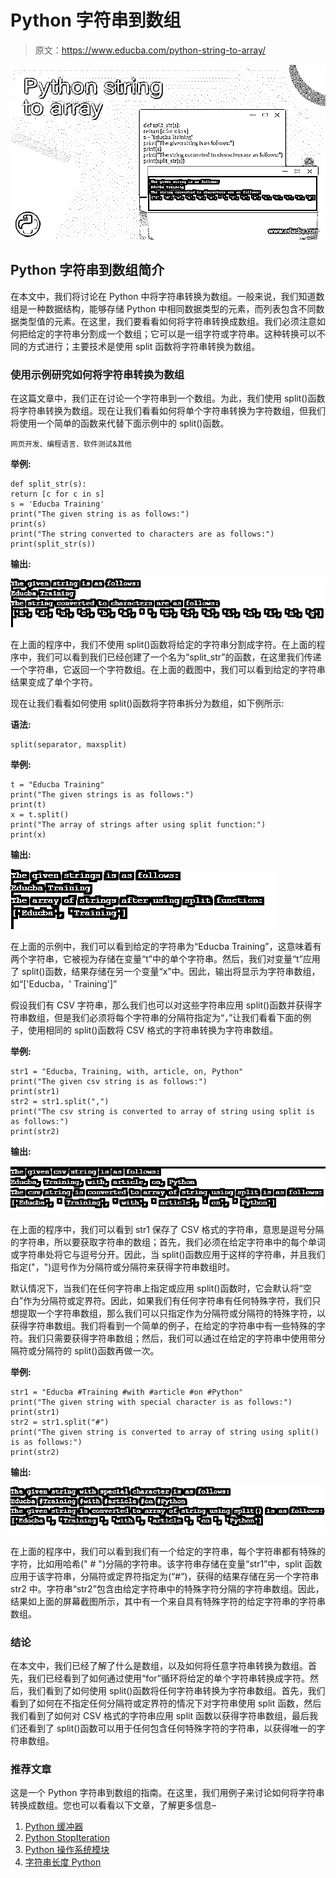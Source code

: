 # Python 字符串到数组

> 原文：<https://www.educba.com/python-string-to-array/>

![Python string to array](img/0770ec05e4c58d164f1dd4dea0f4921d.png)



## Python 字符串到数组简介

在本文中，我们将讨论在 Python 中将字符串转换为数组。一般来说，我们知道数组是一种数据结构，能够存储 Python 中相同数据类型的元素，而列表包含不同数据类型值的元素。在这里，我们要看看如何将字符串转换成数组。我们必须注意如何把给定的字符串分割成一个数组；它可以是一组字符或字符串。这种转换可以不同的方式进行；主要技术是使用 split 函数将字符串转换为数组。

### 使用示例研究如何将字符串转换为数组

在这篇文章中，我们正在讨论一个字符串到一个数组。为此，我们使用 split()函数将字符串转换为数组。现在让我们看看如何将单个字符串转换为字符数组，但我们将使用一个简单的函数来代替下面示例中的 split()函数。

<small>网页开发、编程语言、软件测试&其他</small>

**举例:**

```
def split_str(s):
return [c for c in s]
s = 'Educba Training'
print("The given string is as follows:")
print(s)
print("The string converted to characters are as follows:")
print(split_str(s))
```

**输出:**

![python string to array output 1](img/dab32c68dacc01e855ef3df4d6ae400b.png)



在上面的程序中，我们不使用 split()函数将给定的字符串分割成字符。在上面的程序中，我们可以看到我们已经创建了一个名为“split_str”的函数，在这里我们传递一个字符串，它返回一个字符数组。在上面的截图中，我们可以看到给定的字符串结果变成了单个字符。

现在让我们看看如何使用 split()函数将字符串拆分为数组，如下例所示:

**语法:**

```
split(separator, maxsplit)
```

**举例:**

```
t = "Educba Training"
print("The given strings is as follows:")
print(t)
x = t.split()
print("The array of strings after using split function:")
print(x)
```

**输出:**

![python string to array output 2](img/723c9e5f72182d681af89309ea096fcb.png)



在上面的示例中，我们可以看到给定的字符串为“Educba Training”，这意味着有两个字符串，它被视为存储在变量“t”中的单个字符串。然后，我们对变量“t”应用了 split()函数，结果存储在另一个变量“x”中。因此，输出将显示为字符串数组，如“['Educba，' Training']”

假设我们有 CSV 字符串，那么我们也可以对这些字符串应用 split()函数并获得字符串数组，但是我们必须将每个字符串的分隔符指定为“，”让我们看看下面的例子，使用相同的 split()函数将 CSV 格式的字符串转换为字符串数组。

**举例:**

```
str1 = "Educba, Training, with, article, on, Python"
print("The given csv string is as follows:")
print(str1)
str2 = str1.split(",")
print("The csv string is converted to array of string using split is as follows:")
print(str2)
```

**输出:**

![output 3](img/8c2bcd4b43d287c9975ab82eac112f3e.png)



在上面的程序中，我们可以看到 str1 保存了 CSV 格式的字符串，意思是逗号分隔的字符串，所以要获取字符串的数组；首先，我们必须在给定字符串中的每个单词或字符串处将它与逗号分开。因此，当 split()函数应用于这样的字符串，并且我们指定("，")逗号作为分隔符或分隔符来获得字符串数组时。

默认情况下，当我们在任何字符串上指定或应用 split()函数时，它会默认将“空白”作为分隔符或定界符。因此，如果我们有任何字符串有任何特殊字符，我们只想提取一个字符串数组，那么我们可以只指定作为分隔符或分隔符的特殊字符，以获得字符串数组。我们将看到一个简单的例子，在给定的字符串中有一些特殊的字符。我们只需要获得字符串数组；然后，我们可以通过在给定的字符串中使用带分隔符或分隔符的 split()函数再做一次。

**举例:**

```
str1 = "Educba #Training #with #article #on #Python"
print("The given string with special character is as follows:")
print(str1)
str2 = str1.split("#")
print("The given string is converted to array of string using split() is as follows:")
print(str2)
```

**输出:**

![output 4](img/61edcb957da5f9195d538f130067f8fc.png)



在上面的程序中，我们可以看到我们有一个给定的字符串，每个字符串都有特殊的字符，比如用哈希(" # ")分隔的字符串。该字符串存储在变量“str1”中，split 函数应用于该字符串，分隔符或定界符指定为(“#”)，获得的结果存储在另一个字符串 str2 中。字符串“str2”包含由给定字符串中的特殊字符分隔的字符串数组。因此，结果如上面的屏幕截图所示，其中有一个来自具有特殊字符的给定字符串的字符串数组。

### 结论

在本文中，我们已经了解了什么是数组，以及如何将任意字符串转换为数组。首先，我们已经看到了如何通过使用“for”循环将给定的单个字符串转换成字符。然后，我们看到了如何使用 split()函数将任何字符串转换为字符串数组。首先，我们看到了如何在不指定任何分隔符或定界符的情况下对字符串使用 split 函数，然后我们看到了如何对 CSV 格式的字符串应用 split 函数以获得字符串数组，最后我们还看到了 split()函数可以用于任何包含任何特殊字符的字符串，以获得唯一的字符串数组。

### 推荐文章

这是一个 Python 字符串到数组的指南。在这里，我们用例子来讨论如何将字符串转换成数组。您也可以看看以下文章，了解更多信息–

1.  [Python 缓冲器](https://www.educba.com/python-bufferedreader/)
2.  [Python StopIteration](https://www.educba.com/python-stopiteration/)
3.  [Python 操作系统模块](https://www.educba.com/python-os-module/)
4.  [字符串长度 Python](https://www.educba.com/string-length-python/)






